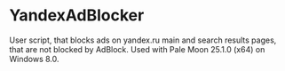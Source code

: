 YandexAdBlocker
===============

User script, that blocks ads on yandex.ru main and search results pages, that are not blocked by AdBlock.
Used with Pale Moon 25.1.0 (x64) on Windows 8.0.
